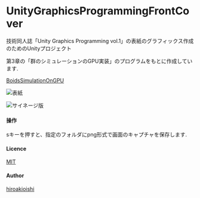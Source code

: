 # UnityGraphicsProgrammingFrontCover

技術同人誌「Unity Graphics Programming vol.1」の表紙のグラフィックス作成のためのUnityプロジェクト

第3章の「群のシミュレーションのGPU実装」のプログラムをもとに作成しています.

[BoidsSimulationOnGPU](https://github.com/IndieVisualLab/UnityGraphicsProgramming/tree/master/Assets/BoidsSimulationOnGPU)

![表紙](https://github.com/IndieVisualLab/UnityGraphicsProgrammingFrontCover/blob/master/img/cover_s.png "表紙")

![サイネージ版](https://github.com/IndieVisualLab/UnityGraphicsProgrammingFrontCover/blob/master/img/cover.gif "サイネージ版")

#### 操作
sキーを押すと、指定のフォルダにpng形式で画面のキャプチャを保存します.

#### Licence

[MIT](https://github.com/IndieVisualLab/UnityGraphicsProgrammingFrontCover/blob/master/LICENSE)

#### Author

[hiroakioishi](https://github.com/hiroakioishi)

